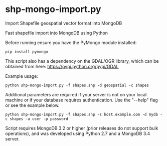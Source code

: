 # shp-mongo-import.py
Import Shapefile geospatial vector format into MongoDB

Fast shapefile import into MongoDB using Python

Before running ensure you have the PyMongo module installed:

`pip install pymongo`

This script also has a dependency on the GDAL/OGR library, which can be obtained from here:
https://pypi.python.org/pypi/GDAL

Example usage:

`python shp-mongo-import.py -f shapes.shp -d geospatial -c shapes`

Additional parameters are required if your server is not on your local machine or if your database requires authentication. Use the "--help" flag or see the example below.

`python shp-mongo-import.py -f shapes.shp -s host.example.com -d mydb -c shapes -u user -p password` 

Script requires MongoDB 3.2 or higher (prior releases do not support bulk operations), and was developed using Python 2.7 and a MongoDB 3.4 server.
